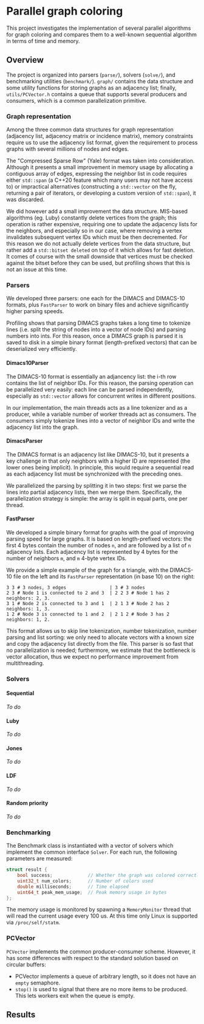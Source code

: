 # Parallel graph coloring

This project investigates the implementation of several parallel algorithms for graph coloring and compares them to a well-known sequential algorithm in terms of time and memory.

## Overview

The project is organized into parsers (`parse/`), solvers (`solve/`), and benchmarking utilities (`benchmark/`). `graph/` contains the data structure and some utility functions for storing graphs as an adjacency list; finally, `utils/PCVector.h` contains a queue that supports several producers and consumers, which is a common parallelization primitive.

### Graph representation

Among the three common data structures for graph representation (adjacency list, adjacency matrix or incidence matrix), memory constraints require us to use the adjacency list format, given the requirement to process graphs with several millions of nodes and edges.

The "Compressed Sparse Row" (Yale) format was taken into consideration. Although it presents a small improvement in memory usage by allocating a contiguous array of edges, expressing the neighbor list in code requires either `std::span` (a C++20 feature which many users may not have access to) or impractical alternatives (constructing a `std::vector` on the fly, returning a pair of iterators, or developing a custom version of `std::span`), it was discarded.

We did however add a small improvement the data structure. MIS-based algorithms (eg. Luby) constantly delete vertices from the graph; this operation is rather expensive, requiring one to update the adjacency lists for the neighbors, and especially so in our case, where removing a vertex invalidates subsequent vertex IDs which must be then decremented. For this reason we do not actually delete vertices from the data structure, but rather add a `std::bitset deleted` on top of it which allows for fast deletion. It comes of course with the small downside that vertices must be checked against the bitset before they can be used, but profiling shows that this is not an issue at this time.

### Parsers

We developed three parsers: one each for the DIMACS and DIMACS-10 formats, plus `FastParser` to work on binary files and achieve significantly higher parsing speeds.

Profiling shows that parsing DIMACS graphs takes a long time to tokenize lines (i.e. split the string of nodes into a vector of node IDs) and parsing numbers into ints. For this reason, once a DIMACS graph is parsed it is saved to disk in a simple binary format (length-prefixed vectors) that can be deserialized very efficiently.

#### Dimacs10Parser

The DIMACS-10 format is essentially an adjancency list: the i-th row contains the list of neighbor IDs. For this reason, the parsing operation can be parallelized very easily: each line can be parsed independently, especially as `std::vector` allows for concurrent writes in different positions.

In our implementation, the main threads acts as a line tokenizer and as a producer, while a variable number of worker threads act as consumers. The consumers simply tokenize lines into a vector of neighbor IDs and write the adjacency list into the graph.

#### DimacsParser

The DIMACS format is an adjacency list like DIMACS-10, but it presents a key challenge in that only neighbors with a higher ID are represented (the lower ones being implicit). In principle, this would require a sequential read as each adjacency list must be synchronized with the preceding ones.

We parallelized the parsing by splitting it in two steps: first we parse the lines into partial adjacency lists, then we merge them. Specifically, the parallelization strategy is simple: the array is split in equal parts, one per thread.

#### FastParser

We developed a simple binary format for graphs with the goal of improving parsing speed for large graphs. It is based on length-prefixed vectors: the first 4 bytes contain the number of nodes `n`, and are followed by a list of `n` adjacency lists. Each adjacency list is represented by 4 bytes for the number of neighbors `m`, and `m` 4-byte vertex IDs.

We provide a simple example of the graph for a triangle, with the DIMACS-10 file on the left and its `FastParser` representation (in base 10) on the right:

```
3 3 # 3 nodes, 3 edges                | 3 # 3 nodes
2 3 # Node 1 is connected to 2 and 3  | 2 2 3 # Node 1 has 2 neighbors: 2, 3.
3 1 # Node 2 is connected to 3 and 1  | 2 1 3 # Node 2 has 2 neighbors: 1, 3.
1 2 # Node 3 is connected to 1 and 2  | 2 1 2 # Node 3 has 2 neighbors: 1, 2.
```

This format allows us to skip line tokenization, number tokenization, number parsing and list sorting: we only need to allocate vectors with a known size and copy the adjacency list directly from the file. This parser is so fast that no parallelization is needed; furthermore, we estimate that the bottleneck is vector allocation, thus we expect no performance improvement from multithreading.

### Solvers

#### Sequential

*To do*

#### Luby

*To do*

#### Jones

*To do*

#### LDF

*To do*

#### Random priority

*To do*

### Benchmarking

The Benchmark class is instantiated with a vector of solvers which implement the common interface `Solver`. For each run, the following parameters are measured:

```cpp
struct result {
    bool success;             // Whether the graph was colored correctly
    uint32_t num_colors;      // Number of colors used
    double milliseconds;      // Time elapsed
    uint64_t peak_mem_usage;  // Peak memory usage in bytes
};
```

The memory usage is monitored by spawning a `MemoryMonitor` thread that will read the current usage every 100 us. At this time only Linux is supported via `/proc/self/statm`.

### PCVector

`PCVector` implements the common producer-consumer scheme. However, it has some differences with respect to the standard solution based on circular buffers:

 - PCVector implements a queue of arbitrary length, so it does not have an `empty` semaphore.
 - `stop()` is used to signal that there are no more items to be produced. This lets workers exit when the queue is empty.

## Results